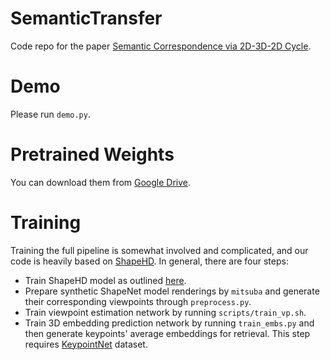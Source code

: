 # SemanticTransfer
Code repo for the paper [Semantic Correspondence via 2D-3D-2D Cycle](https://arxiv.org/abs/2004.09061).

# Demo
Please run `demo.py`.

# Pretrained Weights
You can download them from [Google Drive](https://drive.google.com/drive/folders/1VN4dIrMqtIxb0CJleOx7aco21BUSL9qp?usp=sharing).

# Training

Training the full pipeline is somewhat involved and complicated, and our code is heavily based on [ShapeHD](https://github.com/xiumingzhang/GenRe-ShapeHD). In general, there are four steps:

- Train ShapeHD model as outlined [here](https://github.com/xiumingzhang/GenRe-ShapeHD#shapehd-1).
- Prepare synthetic ShapeNet model renderings by ``mitsuba`` and generate their corresponding viewpoints through ``preprocess.py``.
- Train viewpoint estimation network by running ``scripts/train_vp.sh``.
- Train 3D embedding prediction network by running ``train_embs.py`` and then generate keypoints' average embeddings for retrieval. This step requires [KeypointNet](https://github.com/qq456cvb/KeypointNet) dataset.
